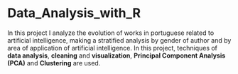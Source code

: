 # Data_Analysis_with_R
In this project I analyze the evolution of works in portuguese related to artificial intelligence, making a stratified analysis by gender of author and by area of ​​application of artificial intelligence.
In this project, techniques of **data analysis**, **cleaning** and **visualization**, **Principal Component Analysis (PCA)** and **Clustering** are used.
